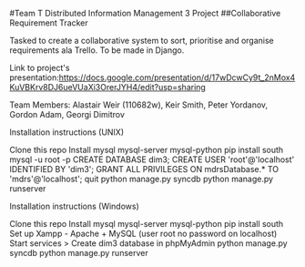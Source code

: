 #Team T Distributed Information Management 3 Project
##Collaborative Requirement Tracker

Tasked to create a collaborative system to sort, prioritise and organise requirements ala Trello. To be made in Django.


Link to project's presentation:https://docs.google.com/presentation/d/17wDcwCy9t_2nMox4KuVBKrv8DJ6ueVUaXi3OrerJYH4/edit?usp=sharing

Team Members: Alastair Weir (110682w), Keir Smith, Peter Yordanov, Gordon Adam, Georgi Dimitrov


Installation instructions (UNIX)

Clone this repo
Install mysql mysql-server mysql-python
pip install south
mysql -u root -p
CREATE DATABASE dim3;
CREATE USER 'root'@'localhost' IDENTIFIED BY 'dim3';
GRANT ALL PRIVILEGES ON mdrsDatabase.* TO 'mdrs'@'localhost';
quit
python manage.py syncdb
python manage.py runserver

Installation instructions (Windows)

Clone this repo
Install mysql mysql-server mysql-python
pip install south
Set up Xampp  - Apache + MySQL (user root no password on localhost)
Start services > Create dim3 database in phpMyAdmin
python manage.py syncdb
python manage.py runserver
